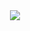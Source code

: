 <div id="header" align="center">
    <img src="https://media.giphy.com/media/3oriNLCq45I9mdJK1y/giphy.gif">
</div>
       
